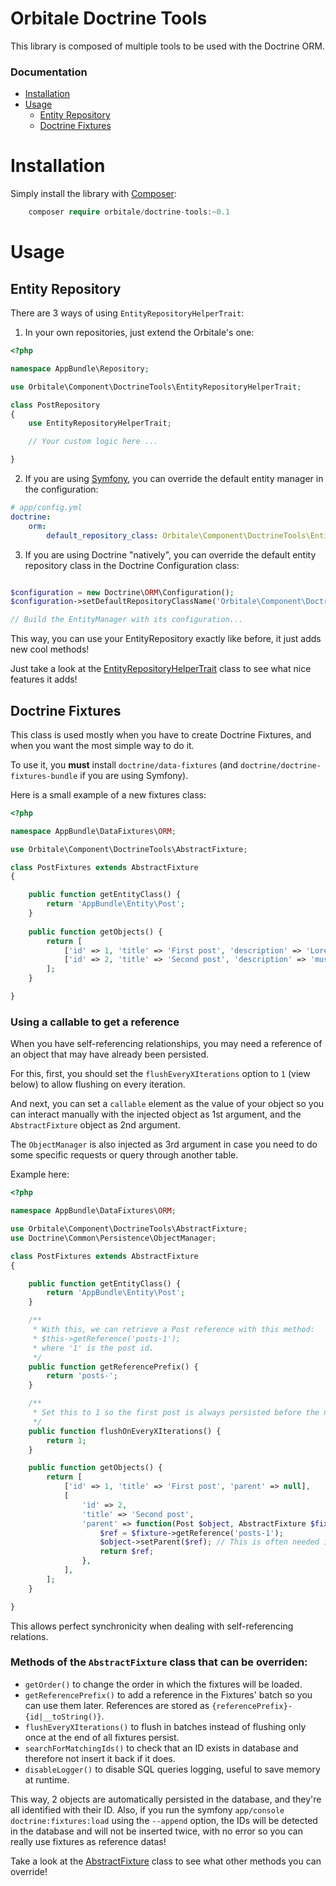 Orbitale Doctrine Tools
=======================

This library is composed of multiple tools to be used with the Doctrine ORM.


### Documentation

* [Installation](#installation)
* [Usage](#usage)
  * [Entity Repository](#entity-repository)
  * [Doctrine Fixtures](#doctrine-fixtures)


# Installation

Simply install the library with [Composer](https://getcomposer.org):

```php
    composer require orbitale/doctrine-tools:~0.1
```

# Usage

## Entity Repository

There are 3 ways of using `EntityRepositoryHelperTrait`:

1. In your own repositories, just extend the Orbitale's one:

```php
<?php

namespace AppBundle\Repository;

use Orbitale\Component\DoctrineTools\EntityRepositoryHelperTrait;

class PostRepository
{
    use EntityRepositoryHelperTrait;

    // Your custom logic here ...

}

```

2. If you are using [Symfony](http://symfony.com/), you can override the default entity manager in the configuration:

```yml
# app/config.yml
doctrine:
    orm:
        default_repository_class: Orbitale\Component\DoctrineTools\EntityRepositoryHelperTrait

```

3. If you are using Doctrine "natively", you can override the default entity repository class in the Doctrine Configuration class:

```php

$configuration = new Doctrine\ORM\Configuration();
$configuration->setDefaultRepositoryClassName('Orbitale\Component\DoctrineTools\EntityRepositoryHelperTrait');

// Build the EntityManager with its configuration...

```

This way, you can use your EntityRepository exactly like before, it just adds new cool methods!

Just take a look at the [EntityRepositoryHelperTrait](EntityRepositoryHelperTrait.php) class to see what nice features it adds!

## Doctrine Fixtures

This class is used mostly when you have to create Doctrine Fixtures, and when you want the most simple way to do it.

To use it, you **must** install `doctrine/data-fixtures` (and `doctrine/doctrine-fixtures-bundle` if you are using Symfony).

Here is a small example of a new fixtures class:

```php
<?php

namespace AppBundle\DataFixtures\ORM;

use Orbitale\Component\DoctrineTools\AbstractFixture;

class PostFixtures extends AbstractFixture
{

    public function getEntityClass() {
        return 'AppBundle\Entity\Post';
    }
    
    public function getObjects() {
        return [
            ['id' => 1, 'title' => 'First post', 'description' => 'Lorem ipsum'],
            ['id' => 2, 'title' => 'Second post', 'description' => 'muspi meroL'],
        ];
    }

}

```

### Using a callable to get a reference

When you have self-referencing relationships, you may need a reference of an object that may have already been persisted.

For this, first, you should set the `flushEveryXIterations` option to `1` (view below) to allow flushing on every iteration.

And next, you can set a `callable` element as the value of your object so you can interact manually with the injected object
 as 1st argument, and the `AbstractFixture` object as 2nd argument.

The `ObjectManager` is also injected as 3rd argument in case you need to do some specific requests or query through another
 table.

Example here:

```php
<?php

namespace AppBundle\DataFixtures\ORM;

use Orbitale\Component\DoctrineTools\AbstractFixture;
use Doctrine\Common\Persistence\ObjectManager;

class PostFixtures extends AbstractFixture
{

    public function getEntityClass() {
        return 'AppBundle\Entity\Post';
    }

    /**
     * With this, we can retrieve a Post reference with this method:
     * $this->getReference('posts-1');
     * where '1' is the post id.
     */
    public function getReferencePrefix() {
        return 'posts-';
    }

    /**
     * Set this to 1 so the first post is always persisted before the next one.
     */
    public function flushOnEveryXIterations() {
        return 1;
    }

    public function getObjects() {
        return [
            ['id' => 1, 'title' => 'First post', 'parent' => null],
            [
                'id' => 2,
                'title' => 'Second post',
                'parent' => function(Post $object, AbstractFixture $fixture, ObjectManager $manager) {
                    $ref = $fixture->getReference('posts-1');
                    $object->setParent($ref); // This is often needed if you don't use cascade persist
                    return $ref;
                },
            ],
        ];
    }

}

```

This allows perfect synchronicity when dealing with self-referencing relations.

### Methods of the `AbstractFixture` class that can be overriden:

* `getOrder()` to change the order in which the fixtures will be loaded.
* `getReferencePrefix()` to add a reference in the Fixtures' batch so you can use them later.
  References are stored as `{referencePrefix}-{id|__toString()}`.
* `flushEveryXIterations()` to flush in batches instead of flushing only once at the end of all fixtures persist.
* `searchForMatchingIds()` to check that an ID exists in database and therefore not insert it back if it does.
* `disableLogger()` to disable SQL queries logging, useful to save memory at runtime.

This way, 2 objects are automatically persisted in the database, and they're all identified with their ID.
Also, if you run the symfony `app/console doctrine:fixtures:load` using the `--append` option, the IDs will be detected
in the database and will not be inserted twice, with no error so you can really use fixtures as reference datas!

Take a look at the [AbstractFixture](AbstractFixture.php) class to see what other methods you can override!
